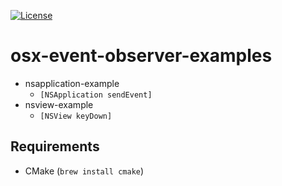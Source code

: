 [![License](https://img.shields.io/badge/license-Public%20Domain-blue.svg)](https://github.com/tekezo/Karabiner-Elements/blob/master/LICENSE.md)

# osx-event-observer-examples

- nsapplication-example
  - `[NSApplication sendEvent]`
- nsview-example
  - `[NSView keyDown]`

## Requirements

- CMake (`brew install cmake`)
